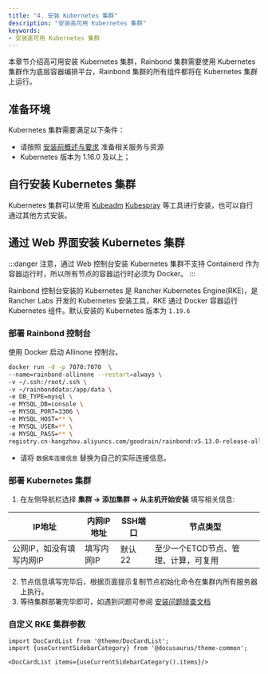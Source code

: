 ```yaml
---
title: "4. 安装 Kubernetes 集群"
description: "安装高可用 Kubernetes 集群"
keywords:
- 安装高可用 Kubernetes 集群
---
```


本章节介绍高可用安装 Kubernetes 集群，Rainbond 集群需要使用 Kubernetes 集群作为底层容器编排平台，Rainbond 集群的所有组件都将在 Kubernetes 集群上运行。

## 准备环境

Kubernetes 集群需要满足以下条件：

* 请按照 [安装前概述与要求](/docs/installation/ha-deployment/overview/) 准备相关服务与资源
* Kubernetes 版本为 1.16.0 及以上；

## 自行安装 Kubernetes 集群

Kubernetes 集群可以使用 [Kubeadm](https://kubernetes.io/docs/setup/production-environment/tools/kubeadm/create-cluster-kubeadm/) [Kubespray](https://github.com/kubernetes-sigs/kubespray) 等工具进行安装，也可以自行通过其他方式安装。

## 通过 Web 界面安装 Kubernetes 集群

:::danger
注意，通过 Web 控制台安装 Kubernetes 集群不支持 Containerd 作为容器运行时，所以所有节点的容器运行时必须为 Docker。
:::

Rainbond 控制台安装的 Kubernetes 是 Rancher Kubernetes Engine(RKE)，是 Rancher Labs 开发的 Kubernetes 安装工具，RKE 通过 Docker 容器运行 Kubernetes 组件。默认安装的 Kubernetes 版本为 `1.19.6`

### 部署 Rainbond 控制台

使用 Docker 启动 Allinone 控制台。

```bash
docker run -d -p 7070:7070  \
--name=rainbond-allinone --restart=always \
-v ~/.ssh:/root/.ssh \
-v ~/rainbonddata:/app/data \
-e DB_TYPE=mysql \
-e MYSQL_DB=console \
-e MYSQL_PORT=3306 \
-e MYSQL_HOST=** \
-e MYSQL_USER=** \
-e MYSQL_PASS=** \
registry.cn-hangzhou.aliyuncs.com/goodrain/rainbond:v5.13.0-release-allinone
```

* 请将 `数据库连接信息` 替换为自己的实际连接信息。

### 部署 Kubernetes 集群

1. 在左侧导航栏选择 **集群 -> 添加集群 -> 从主机开始安装** 填写相关信息:

| IP地址                   | 内网IP地址 | SSH端口 | 节点类型                             |
| ------------------------ | ---------- | ------- | ------------------------------------ |
| 公网IP，如没有填写内网IP | 填写内网IP | 默认 22 | 至少一个ETCD节点、管理、计算，可复用 |

2. 节点信息填写完毕后，根据页面提示复制节点初始化命令在集群内所有服务器上执行。
3. 等待集群部署完毕即可，如遇到问题可参阅 [安装问题排查文档](/docs/troubleshooting/installation/helm)

### 自定义 RKE 集群参数

```mdx-code-block
import DocCardList from '@theme/DocCardList';
import {useCurrentSidebarCategory} from '@docusaurus/theme-common';

<DocCardList items={useCurrentSidebarCategory().items}/>
```